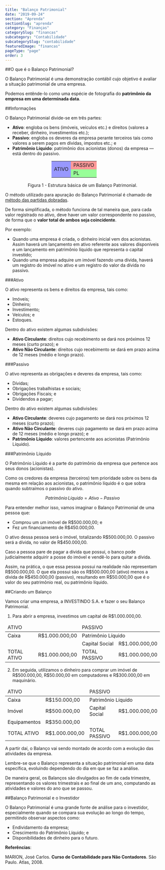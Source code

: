 ```yaml
---
title: "Balanço Patrimonial"
date: "2019-09-24"
section: "Aprenda"
sectionSlug: "aprenda"
category: "Finanças"
categorySlug: "financas"
subcategory: "Contabilidade"
subcategorySlug: "contabilidade"
featuredImage: "financas"
pageType: "page"
order: 3
---
```


##O que é o Balanço Patrimonial?

O Balanço Patrimonial é uma demonstração contábil cujo objetivo é avaliar a situação patrimonial de uma empresa.

Podemos entênde-lo como uma espécie de fotografia do **patrimônio da empresa em uma determinada data**.


##Informações

O Balanço Patrimonial divide-se em três partes:

- **Ativo**: engloba os bens (imóveis, veículos etc.) e direitos (valores a receber, dinheiro, investimentos etc.);
- **Passivo**: engloba os deveres da empresa perante terceiros tais como valores a serem pagos em dívidas, impostos etc.; e
- **Patrimônio Líquido**: patrimônio dos acionistas (donos) da empresa — está dentro do passivo.

<table class="regularTable responsiveTable" style="max-width: 40%;margin-left:auto;margin-right:auto;">
<tbody>
<tr>
<td rowspan="2" style="background-color: rgba(0, 0, 255, 0.4);">ATIVO</td>
<td style="background-color: rgba(255, 0, 0, 0.4);">PASSIVO</td>
</tr>
<tr>
<td style="background-color: rgba(0, 255, 0, 0.4);;">PL</td>

</tr>

</tbody>
</table>

<p class="legenda" style="text-align:center">Figura 1 - Estrutura básica de um Balanço Patrimonial.</p>

O método utilizado para apuração do Balanço Patrimonial é chamado de [método das partidas dobradas](https://pt.wikipedia.org/wiki/M%C3%A9todo_das_partidas_dobradas).

De forma simplificada, o método funciona de tal maneira que, para cada valor registrado no ativo, deve haver um valor correspondente no passivo, de forma que o **valor total de ambos seja coincidente**.

Por exemplo:

- Quando uma empresa é criada, o dinheiro inicial vem dos acionistas. Assim haverá um lançamento em ativo referente aos valores disponíveis e um lançamento em patrimônio líquido que representa o capital investido;
- Quando uma empresa adquire um imóvel fazendo uma dívida, haverá um registro do imóvel no ativo e um registro do valor da dívida no passivo.

###Ativo

O ativo representa os bens e direitos da empresa, tais como:

- Imóveis;
- Dinheiro;
- Investimento;
- Veículos; e
- Estoques.

Dentro do ativo existem algumas subdivisões:

- **Ativo Circulante**: direitos cujo recebimento se dará nos próximos 12 meses (curto prazo); e
- **Ativo Não Circulante**: direitos cujo recebimento se dará em prazo acima de 12 meses (médio e longo prazo).

###Passivo

O ativo representa as obrigações e deveres da empresa, tais como:

- Dívidas;
- Obrigações trabalhistas e sociais;
- Obrigações Fiscais; e
- Dividendos a pagar;

Dentro do ativo existem algumas subdivisões:

- **Ativo Circulante**: deveres cujo pagamento se dará nos próximos 12 meses (curto prazo);
- **Ativo Não Circulante**: deveres cujo pagamento se dará em prazo acima de 12 meses (médio e longo prazo); e
- **Patrimônio Líquido**: valores pertencente aos acionistas (Patrimônio Líquido).

###Patrimônio Líquido

O Patrimônio Líquido é a parte do patrimônio da empresa que pertence aos seus donos (acionistas).

Como os credores da empresa (terceiros) tem prioridade sobre os bens da mesma em relação aos acionistas, o patrimônio líquido é o que sobra quando subtraímos o passivo do ativo.


$$
Patrimônio\,Líquido = Ativo - Passivo
$$


Para entender melhor isso, vamos imaginar o Balanço Patrimonial de uma pessoa que:

- Comprou um um imóvel de R\$500.000,00; e
- Fez um financiamento de R\$450.000,00.

O ativo dessa pessoa será o imóvel, totalizando R\$500.000,00. O passivo será a dívida, no valor de R\$450.000,00.

Caso a pessoa pare de pagar a dívida que possui, o banco pode judicialmente adquirir a posse do imóvel e vendê-lo para quitar a dívida.

Assim, na prática, o que essa pessoa possui na realidade não representam R\$500.000,00. O que ela possui são os R\$500.000,00 (ativo) menos a dívida de R\$450.000,00 (passivo), resultando em R\$50.000,00 que é o valor do seu patrimônio real, ou patrimônio líquido.


##Criando um Balanço

Vamos criar uma empresa, a INVESTINDO S.A. e fazer o seu Balanço Patrimonial.

1. Para abrir a empresa, investimos um capital de R$1.000.000,00.

<div class = "overflow">
<table class="regularTable responsiveTable">
<thead>
<tr>
<td colspan="2">ATIVO</td>
<td colspan="2">PASSIVO</td>
</tr>
</thead>
<tbody>
<tr>
<td>Caixa</td>
<td>R$1.000.000,00</td>
<td colspan="2">Patrimônio Líquido</td>
</tr>
<tr>
<td></td>
<td></td>
<td>Capital Social</td>
<td>R$1.000.000,00</td>
</tr>
<tr>
<td>TOTAL ATIVO</td>
<td>R$1.000.000,00</td>
<td>TOTAL PASSIVO</td>
<td>R$1.000.000,00</td>
</tr>
</tbody>
</table>
</div>

2. Em seguida, utilizamos o dinheiro para comprar um imóvel de R\$500.000,00, R\$50.000,00 em computadores e R\$300.000,00 em maquinário.

<div class = "overflow">
<table class="regularTable responsiveTable">
<thead>
<tr>
<td colspan="2">ATIVO</td>
<td colspan="2">PASSIVO</td>
</tr>
</thead>
<tbody>
<tr>
<td>Caixa</td>
<td>R$150.000,00</td>
<td colspan="2">Patrimônio Líquido</td>
</tr>
<tr>
<td>Imóvel</td>
<td>R$500.000,00</td>
<td>Capital Social</td>
<td>R$1.000.000,00</td>
</tr>
<tr>
<td>Equipamentos</td>
<td>R$350.000,00</td>
<td></td>
<td></td>
</tr>
<tr>
<td>TOTAL ATIVO</td>
<td>R$1.000.000,00</td>
<td>TOTAL PASSIVO</td>
<td>R$1.000.000,00</td>
</tr>
</tbody>
</table>
</div>

A partir daí, o Balanço vai sendo montado de acordo com a evolução das atividades da empresa.

Lembre-se que o Balanço representa a situação patrimonial em uma data específica, evoluindo dependendo do dia em que se faz a análise.

De maneira geral, os Balanços são divulgados ao fim de cada trimestre, representando os valores trimestrais e ao final de um ano, computando as atividades e valores do ano que se passou.




##Balanço Patrimonial e o Investidor

O Balanço Patrimonial é uma grande fonte de análise para o investidor, especialmente quando se compara sua evolução ao longo do tempo, permitindo observar aspectos como:

- Endividamento da empresa;
- Crescimento do Patrimônio Líquido; e
- Disponibilidades de dinheiro para o futuro.

<div class="referencias">

**Referências**:

<p id="1">MARION, José Carlos. <strong>Curso de Contabilidade para Não Contadores</strong>. São Paulo. Atlas, 2008.</p>


</div>



